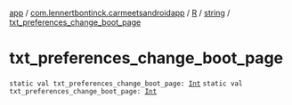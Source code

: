 [app](../../../index.md) / [com.lennertbontinck.carmeetsandroidapp](../../index.md) / [R](../index.md) / [string](index.md) / [txt_preferences_change_boot_page](./txt_preferences_change_boot_page.md)

# txt_preferences_change_boot_page

`static val txt_preferences_change_boot_page: `[`Int`](https://kotlinlang.org/api/latest/jvm/stdlib/kotlin/-int/index.html)
`static val txt_preferences_change_boot_page: `[`Int`](https://kotlinlang.org/api/latest/jvm/stdlib/kotlin/-int/index.html)